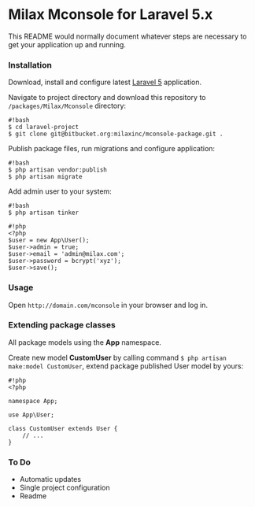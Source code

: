 # Milax Mconsole for Laravel 5.x #

This README would normally document whatever steps are necessary to get your application up and running.

### Installation ###

Download, install and configure latest [Laravel 5](http://laravel.com) application.

Navigate to project directory and download this repository to `/packages/Milax/Mconsole` directory:

```
#!bash
$ cd laravel-project
$ git clone git@bitbucket.org:milaxinc/mconsole-package.git .
```

Publish package files, run migrations and configure application:

```
#!bash
$ php artisan vendor:publish
$ php artisan migrate
```

Add admin user to your system:
```
#!bash
$ php artisan tinker
```

```
#!php
<?php
$user = new App\User();
$user->admin = true;
$user->email = 'admin@milax.com';
$user->password = bcrypt('xyz');
$user->save();
```


### Usage ###

Open `http://domain.com/mconsole` in your browser and log in.

### Extending package classes ###

All package models using the **App** namespace.

Create new model **CustomUser** by calling command `$ php artisan make:model CustomUser`, extend package published User model by yours:

```
#!php
<?php

namespace App;

use App\User;

class CustomUser extends User {
    // ...
}

```


### To Do ###

* Automatic updates
* Single project configuration
* Readme